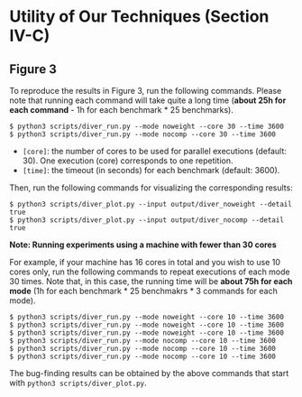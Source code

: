 # Utility of Our Techniques (Section IV-C) 
## Figure 3
To reproduce the results in Figure 3, run the following commands. Please note that running each command will take quite a long time (**about 25h for each command** - 1h for each benchmark * 25 benchmarks).
```
$ python3 scripts/diver_run.py --mode noweight --core 30 --time 3600
$ python3 scripts/diver_run.py --mode nocomp --core 30 --time 3600
```
* ```[core]```: the number of cores to be used for parallel executions (default: 30). One execution (core) corresponds to one repetition.
* ```[time]```: the timeout (in seconds) for each benchmark (default: 3600).


Then, run the following commands for visualizing the corresponding results:
```
$ python3 scripts/diver_plot.py --input output/diver_noweight --detail true
$ python3 scripts/diver_plot.py --input output/diver_nocomp --detail true
```

**Note: Running experiments using a machine with fewer than 30 cores**

For example, if your machine has 16 cores in total and you wish to use 10 cores only,
run the following commands to repeat executions of each mode 30 times.
Note that, in this case, the running time will be **about 75h for each mode** (1h for each benchmark * 25 benchmakrs * 3 commands for each mode).
```
$ python3 scripts/diver_run.py --mode noweight --core 10 --time 3600
$ python3 scripts/diver_run.py --mode noweight --core 10 --time 3600
$ python3 scripts/diver_run.py --mode noweight --core 10 --time 3600
$ python3 scripts/diver_run.py --mode nocomp --core 10 --time 3600
$ python3 scripts/diver_run.py --mode nocomp --core 10 --time 3600
$ python3 scripts/diver_run.py --mode nocomp --core 10 --time 3600
```

The bug-finding results can be obtained by the above commands that start with ``python3 scripts/diver_plot.py``.
